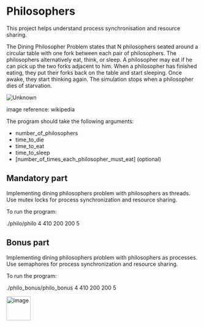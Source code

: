 # Philosophers
This project helps understand process synchronisation and resource sharing.

The Dining Philosopher Problem states that N philosophers seated around a circular table with one fork between each pair of philosophers. The philosophers alternatively eat, think, or sleep. A philosopher may eat if he can pick up the two forks adjacent to him. When a philosopher has finished eating, they put their forks back on the table and start sleeping. Once awake, they start thinking again. The simulation stops when a philosopher dies of starvation.

![Unknown](https://user-images.githubusercontent.com/66158938/200158848-f1ae3e0b-f647-48a6-8a7d-2ded08f9211b.jpeg)

image reference: wikipedia


The program should take the following arguments:

- number_of_philosophers
- time_to_die 
- time_to_eat 
- time_to_sleep 
- [number_of_times_each_philosopher_must_eat] (optional)

## Mandatory part

Implementing dining philosophers problem with philosophers as threads.
Use mutex locks for process synchronization and resource sharing.

To run the program:

./philo/philo 4 410 200 200 5

## Bonus part

Implementing dining philosophers problem with philosophers as processes.
Use semaphores for process synchronization and resource sharing.

To run the program:

./philo_bonus/philo_bonus 4 410 200 200 5


<img width="63" alt="image" src="https://user-images.githubusercontent.com/66158938/200159277-c11eb137-a4ac-4ab9-a13d-58845474e39c.png">

